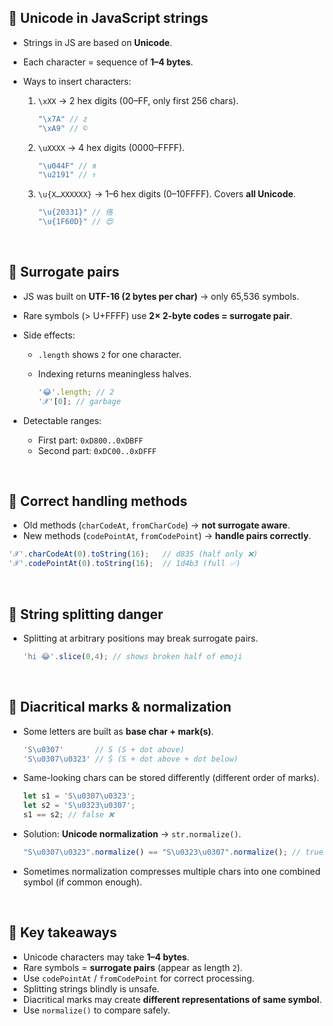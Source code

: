

## 🔹 Unicode in JavaScript strings

* Strings in JS are based on **Unicode**.
* Each character = sequence of **1–4 bytes**.
* Ways to insert characters:

  1. `\xXX` → 2 hex digits (00–FF, only first 256 chars).

     ```js
     "\x7A" // z
     "\xA9" // ©
     ```
  2. `\uXXXX` → 4 hex digits (0000–FFFF).

     ```js
     "\u044F" // я
     "\u2191" // ↑
     ```
  3. `\u{X…XXXXXX}` → 1–6 hex digits (0–10FFFF). Covers **all Unicode**.

     ```js
     "\u{20331}" // 佫
     "\u{1F60D}" // 😍
     ```

<br>

## 🔹 Surrogate pairs

* JS was built on **UTF-16 (2 bytes per char)** → only 65,536 symbols.
* Rare symbols (> U+FFFF) use **2× 2-byte codes = surrogate pair**.
* Side effects:

  * `.length` shows `2` for one character.
  * Indexing returns meaningless halves.

    ```js
    '😂'.length; // 2
    '𝒳'[0]; // garbage
    ```
* Detectable ranges:

  * First part: `0xD800..0xDBFF`
  * Second part: `0xDC00..0xDFFF`

<br>

## 🔹 Correct handling methods

* Old methods (`charCodeAt`, `fromCharCode`) → **not surrogate aware**.
* New methods (`codePointAt`, `fromCodePoint`) → **handle pairs correctly**.

```js
'𝒳'.charCodeAt(0).toString(16);   // d835 (half only ❌)
'𝒳'.codePointAt(0).toString(16);  // 1d4b3 (full ✅)
```

<br>

## 🔹 String splitting danger

* Splitting at arbitrary positions may break surrogate pairs.

  ```js
  'hi 😂'.slice(0,4); // shows broken half of emoji
  ```

<br>

## 🔹 Diacritical marks & normalization

* Some letters are built as **base char + mark(s)**.

  ```js
  'S\u0307'       // Ṡ (S + dot above)
  'S\u0307\u0323' // Ṩ (S + dot above + dot below)
  ```
* Same-looking chars can be stored differently (different order of marks).

  ```js
  let s1 = 'S\u0307\u0323';
  let s2 = 'S\u0323\u0307';
  s1 == s2; // false ❌
  ```
* Solution: **Unicode normalization** → `str.normalize()`.

  ```js
  "S\u0307\u0323".normalize() == "S\u0323\u0307".normalize(); // true ✅
  ```
* Sometimes normalization compresses multiple chars into one combined symbol (if common enough).

<br>

## 🔹 Key takeaways

* Unicode characters may take **1–4 bytes**.
* Rare symbols = **surrogate pairs** (appear as length `2`).
* Use `codePointAt` / `fromCodePoint` for correct processing.
* Splitting strings blindly is unsafe.
* Diacritical marks may create **different representations of same symbol**.
* Use `normalize()` to compare safely.
